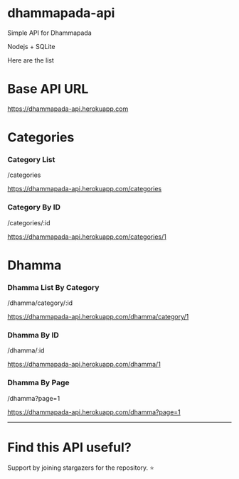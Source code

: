 # dhammapada-api
Simple API for Dhammapada

Nodejs + SQLite 

<p>Here are the list</p>

<h1>Base API URL</h1>
<a href="https://dhammapada-api.herokuapp.com/" target="_blank">https://dhammapada-api.herokuapp.com</a>

<h1>Categories</h1>

<h3>Category List</h3>
<p>/categories</p>
<a href="https://dhammapada-api.herokuapp.com/categories" target="_blank">https://dhammapada-api.herokuapp.com/categories</a>

<h3>Category By ID</h3>
<p>/categories/:id</p>
<a href="https://dhammapada-api.herokuapp.com/categories" target="_blank">https://dhammapada-api.herokuapp.com/categories/1</a>

<h1>Dhamma</h1>

<h3>Dhamma List By Category</h3>
<p>/dhamma/category/:id</p>
<a href="https://dhammapada-api.herokuapp.com/dhamma/category/1" target="_blank">https://dhammapada-api.herokuapp.com/dhamma/category/1</a>

<h3>Dhamma By ID</h3>
<p>/dhamma/:id</p>
<a href="https://dhammapada-api.herokuapp.com/dhamma/1" target="_blank">https://dhammapada-api.herokuapp.com/dhamma/1</a>

<h3>Dhamma By Page</h3>
<p>/dhamma?page=1</p>
<a href="https://dhammapada-api.herokuapp.com/dhamma?page=1" target="_blank">https://dhammapada-api.herokuapp.com/dhamma?page=1</a>

<hr/>

<h1>Find this API useful?</h1>
<p>Support by joining stargazers for the repository. ⭐ </p>


